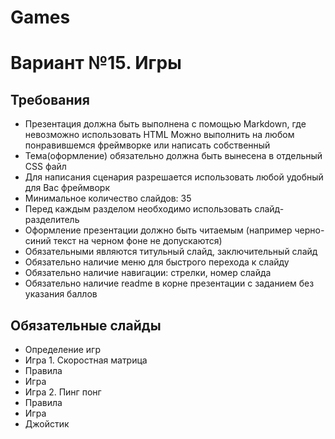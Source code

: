 # Games

Вариант №15. Игры
=================
Требования
------------
- Презентация должна быть выполнена с помощью Markdown, где невозможно использовать HTML
Можно выполнить на любом понравившемся фреймворке или написать собственный
- Тема(оформление) обязательно должна быть вынесена в отдельный CSS файл
- Для написания сценария разрешается использовать любой удобный для Вас фреймворк
- Минимальное количество слайдов: 35
- Перед каждым разделом необходимо использовать слайд-разделитель
- Оформление презентации должно быть читаемым (например черно-синий текст на черном фоне не допускаются)
- Обязательными являются титульный слайд, заключительный слайд
- Обязательно наличие меню для быстрого перехода к слайду
- Обязательно наличие навигации: стрелки, номер слайда
- Обязательно наличие readme в корне презентации с заданием без указания баллов


Обязательные слайды
-------------------
- Определение игр
- Игра 1. Скоростная матрица
- Правила
- Игра
- Игра 2. Пинг понг
- Правила
- Игра
- Джойстик